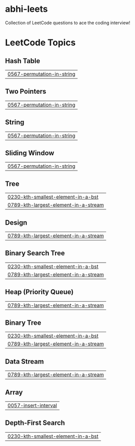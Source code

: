 # abhi-leets
Collection of LeetCode questions to ace the coding interview!

<!---LeetCode Topics Start-->
# LeetCode Topics
## Hash Table
|  |
| ------- |
| [0567-permutation-in-string](https://github.com/Abhinav-Reddy-k/abhi-leets/tree/master/0567-permutation-in-string) |
## Two Pointers
|  |
| ------- |
| [0567-permutation-in-string](https://github.com/Abhinav-Reddy-k/abhi-leets/tree/master/0567-permutation-in-string) |
## String
|  |
| ------- |
| [0567-permutation-in-string](https://github.com/Abhinav-Reddy-k/abhi-leets/tree/master/0567-permutation-in-string) |
## Sliding Window
|  |
| ------- |
| [0567-permutation-in-string](https://github.com/Abhinav-Reddy-k/abhi-leets/tree/master/0567-permutation-in-string) |
## Tree
|  |
| ------- |
| [0230-kth-smallest-element-in-a-bst](https://github.com/Abhinav-Reddy-k/abhi-leets/tree/master/0230-kth-smallest-element-in-a-bst) |
| [0789-kth-largest-element-in-a-stream](https://github.com/Abhinav-Reddy-k/abhi-leets/tree/master/0789-kth-largest-element-in-a-stream) |
## Design
|  |
| ------- |
| [0789-kth-largest-element-in-a-stream](https://github.com/Abhinav-Reddy-k/abhi-leets/tree/master/0789-kth-largest-element-in-a-stream) |
## Binary Search Tree
|  |
| ------- |
| [0230-kth-smallest-element-in-a-bst](https://github.com/Abhinav-Reddy-k/abhi-leets/tree/master/0230-kth-smallest-element-in-a-bst) |
| [0789-kth-largest-element-in-a-stream](https://github.com/Abhinav-Reddy-k/abhi-leets/tree/master/0789-kth-largest-element-in-a-stream) |
## Heap (Priority Queue)
|  |
| ------- |
| [0789-kth-largest-element-in-a-stream](https://github.com/Abhinav-Reddy-k/abhi-leets/tree/master/0789-kth-largest-element-in-a-stream) |
## Binary Tree
|  |
| ------- |
| [0230-kth-smallest-element-in-a-bst](https://github.com/Abhinav-Reddy-k/abhi-leets/tree/master/0230-kth-smallest-element-in-a-bst) |
| [0789-kth-largest-element-in-a-stream](https://github.com/Abhinav-Reddy-k/abhi-leets/tree/master/0789-kth-largest-element-in-a-stream) |
## Data Stream
|  |
| ------- |
| [0789-kth-largest-element-in-a-stream](https://github.com/Abhinav-Reddy-k/abhi-leets/tree/master/0789-kth-largest-element-in-a-stream) |
## Array
|  |
| ------- |
| [0057-insert-interval](https://github.com/Abhinav-Reddy-k/abhi-leets/tree/master/0057-insert-interval) |
## Depth-First Search
|  |
| ------- |
| [0230-kth-smallest-element-in-a-bst](https://github.com/Abhinav-Reddy-k/abhi-leets/tree/master/0230-kth-smallest-element-in-a-bst) |
<!---LeetCode Topics End-->